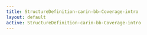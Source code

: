 ```yaml
---
title: StructureDefinition-carin-bb-Coverage-intro
layout: default
active: StructureDefinition-carin-bb-Coverage-intro
---
```


